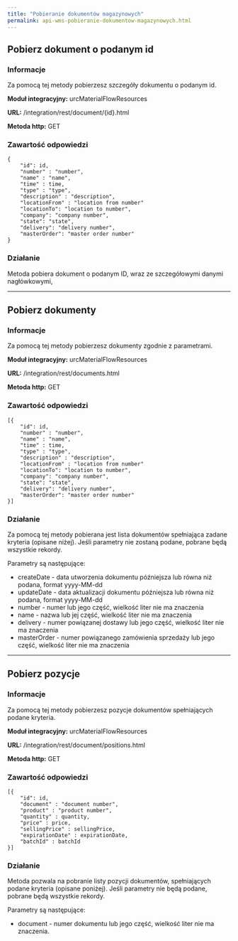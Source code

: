```yaml
---
title: "Pobieranie dokumentów magazynowych"
permalink: api-wms-pobieranie-dokumentow-magazynowych.html
---
```


## Pobierz dokument o podanym id

### Informacje

Za pomocą tej metody pobierzesz szczegóły dokumentu o podanym id.

  **Moduł integracyjny:** urcMaterialFlowResources

  **URL:** /integration/rest/document/{id}.html

  **Metoda http:** GET


### Zawartość odpowiedzi
~~~~~~~~
{
    "id": id,
    "number" : "number",
    "name" : "name",
    "time" : time,
    "type" : "type",
    "description" : "description",
    "locationFrom" : "location from number"
    "locationTo": "location to number",
    "company": "company number",
    "state": "state",
    "delivery": "delivery number",
    "masterOrder": "master order number"
}  
~~~~~~~~

### Działanie
Metoda pobiera dokument o podanym ID, wraz ze szczegółowymi danymi nagłówkowymi, 

---

## Pobierz dokumenty

### Informacje

Za pomocą tej metody pobierzesz dokumenty zgodnie z parametrami.

**Moduł integracyjny:** urcMaterialFlowResources

**URL:** /integration/rest/documents.html

**Metoda http:** GET


### Zawartość odpowiedzi
~~~~~~~~
[{
    "id": id,
    "number" : "number",
    "name" : "name",
    "time" : time,
    "type" : "type",
    "description" : "description",
    "locationFrom" : "location from number"
    "locationTo": "location to number",
    "company": "company number",
    "state": "state",
    "delivery": "delivery number",
    "masterOrder": "master order number"
}]  
~~~~~~~~

### Działanie
Za pomocą tej metody pobierana jest lista dokumentów spełniająca zadane kryteria (opisane niżej). Jeśli parametry nie zostaną podane, pobrane będą wszystkie rekordy.

Parametry są następujące:
- createDate - data utworzenia dokumentu późniejsza lub równa niż podana, format yyyy-MM-dd
- updateDate - data aktualizacji dokumentu późniejsza lub równa niż podana, format yyyy-MM-dd
- number - numer lub jego część, wielkość liter nie ma znaczenia
- name - nazwa lub jej część, wielkość liter nie ma znaczenia
- delivery - numer powiązanej dostawy lub jego część, wielkość liter nie ma znaczenia
- masterOrder - numer powiązanego zamówienia sprzedaży lub jego część, wielkość liter nie ma znaczenia

---

## Pobierz pozycje

### Informacje

Za pomocą tej metody pobierzesz pozycje dokumentów spełniających podane kryteria.

**Moduł integracyjny:** urcMaterialFlowResources

**URL:** /integration/rest/document/positions.html

**Metoda http:** GET


### Zawartość odpowiedzi
~~~~~~~~
[{
    "id": id,
    "document" : "document number",
    "product" : "product number",
    "quantity" : quantity,
    "price" : price,
    "sellingPrice" : sellingPrice,
    "expirationDate" : expirationDate,
    "batchId" : batchId
}]  
~~~~~~~~

### Działanie
Metoda pozwala na pobranie listy pozycji dokumentów, spełniających podane kryteria (opisane poniżej). Jeśli parametry nie będą podane, pobrane będą wszystkie rekordy. 

Parametry są następujące:
- document - numer dokumentu lub jego część, wielkość liter nie ma znaczenia.